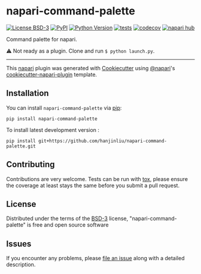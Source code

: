 # napari-command-palette

[![License BSD-3](https://img.shields.io/pypi/l/napari-command-palette.svg?color=green)](https://github.com/hanjinliu/napari-command-palette/raw/main/LICENSE)
[![PyPI](https://img.shields.io/pypi/v/napari-command-palette.svg?color=green)](https://pypi.org/project/napari-command-palette)
[![Python Version](https://img.shields.io/pypi/pyversions/napari-command-palette.svg?color=green)](https://python.org)
[![tests](https://github.com/hanjinliu/napari-command-palette/workflows/tests/badge.svg)](https://github.com/hanjinliu/napari-command-palette/actions)
[![codecov](https://codecov.io/gh/hanjinliu/napari-command-palette/branch/main/graph/badge.svg)](https://codecov.io/gh/hanjinliu/napari-command-palette)
[![napari hub](https://img.shields.io/endpoint?url=https://api.napari-hub.org/shields/napari-command-palette)](https://napari-hub.org/plugins/napari-command-palette)

Command palette for napari.

:warning: Not ready as a plugin. Clone and run `$ python launch.py`.

----------------------------------

This [napari] plugin was generated with [Cookiecutter] using [@napari]'s [cookiecutter-napari-plugin] template.

<!--
Don't miss the full getting started guide to set up your new package:
https://github.com/napari/cookiecutter-napari-plugin#getting-started

and review the napari docs for plugin developers:
https://napari.org/stable/plugins/index.html
-->

## Installation

You can install `napari-command-palette` via [pip]:

    pip install napari-command-palette



To install latest development version :

    pip install git+https://github.com/hanjinliu/napari-command-palette.git


## Contributing

Contributions are very welcome. Tests can be run with [tox], please ensure
the coverage at least stays the same before you submit a pull request.

## License

Distributed under the terms of the [BSD-3] license,
"napari-command-palette" is free and open source software

## Issues

If you encounter any problems, please [file an issue] along with a detailed description.

[napari]: https://github.com/napari/napari
[Cookiecutter]: https://github.com/audreyr/cookiecutter
[@napari]: https://github.com/napari
[MIT]: http://opensource.org/licenses/MIT
[BSD-3]: http://opensource.org/licenses/BSD-3-Clause
[GNU GPL v3.0]: http://www.gnu.org/licenses/gpl-3.0.txt
[GNU LGPL v3.0]: http://www.gnu.org/licenses/lgpl-3.0.txt
[Apache Software License 2.0]: http://www.apache.org/licenses/LICENSE-2.0
[Mozilla Public License 2.0]: https://www.mozilla.org/media/MPL/2.0/index.txt
[cookiecutter-napari-plugin]: https://github.com/napari/cookiecutter-napari-plugin

[file an issue]: https://github.com/hanjinliu/napari-command-palette/issues

[napari]: https://github.com/napari/napari
[tox]: https://tox.readthedocs.io/en/latest/
[pip]: https://pypi.org/project/pip/
[PyPI]: https://pypi.org/

